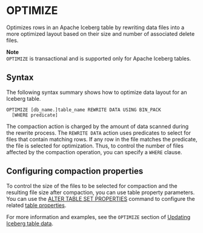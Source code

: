 # OPTIMIZE<a name="optimize-statement"></a>

Optimizes rows in an Apache Iceberg table by rewriting data files into a more optimized layout based on their size and number of associated delete files\.

**Note**  
`OPTIMIZE` is transactional and is supported only for Apache Iceberg tables\.

## Syntax<a name="optimize-statement-syntax"></a>

The following syntax summary shows how to optimize data layout for an Iceberg table\.

```
OPTIMIZE [db_name.]table_name REWRITE DATA USING BIN_PACK
  [WHERE predicate]
```

The compaction action is charged by the amount of data scanned during the rewrite process\. The `REWRITE DATA` action uses predicates to select for files that contain matching rows\. If any row in the file matches the predicate, the file is selected for optimization\. Thus, to control the number of files affected by the compaction operation, you can specify a `WHERE` clause\.

## Configuring compaction properties<a name="optimize-statement-configuring-compaction-properties"></a>

To control the size of the files to be selected for compaction and the resulting file size after compaction, you can use table property parameters\. You can use the [ALTER TABLE SET PROPERTIES](querying-iceberg-managing-tables.md#querying-iceberg-alter-table-set-properties) command to configure the related [table properties](querying-iceberg-creating-tables.md#querying-iceberg-table-properties)\.

For more information and examples, see the `OPTIMIZE` section of [Updating Iceberg table data](querying-iceberg-updating-iceberg-table-data.md)\.
